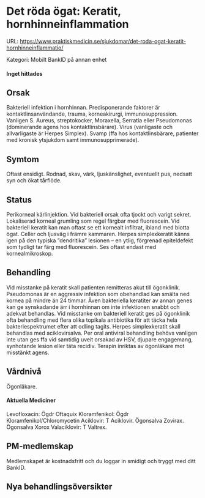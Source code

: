 # Det röda ögat: Keratit, hornhinneinflammation

URL: https://www.praktiskmedicin.se/sjukdomar/det-roda-ogat-keratit-hornhinneinflammatio/



Kategori: Mobilt BankID på annan enhet

#### Inget hittades

## Orsak

Bakteriell infektion i hornhinnan. Predisponerande faktorer är kontaktlinsanvändande, trauma, korneakirurgi, immunosuppression. Vanligen S. Aureus, streptokocker, Moraxella, Serratia eller Pseudomonas (dominerande agens hos kontaktlinsbärare).
Virus (vanligaste och allvarligaste är Herpes Simplex).
Svamp (ffa hos kontaktlinsbärare, patienter med kronisk ytsjukdom samt immunosupprimerade).

## Symtom

Oftast ensidigt. Rodnad, skav, värk, ljuskänslighet, eventuellt pus, nedsatt syn och ökat tårflöde.

## Status

Perikorneal kärlinjektion. Vid bakteriell orsak ofta tjockt och varigt sekret. Lokaliserad korneal grumling som regel färgbar med fluorescein. Vid bakteriell keratit kan man oftast se ett kornealt infiltrat, ibland med blotta ögat. Celler och ljusväg i främre kammaren. Herpes simplexkeratit känns igen på den typiska ”dendritika” lesionen – en ytlig, förgrenad epiteldefekt som tydligt tar färg med fluorescein. Ses oftast endast med kornealmikroskop.

## Behandling

Vid misstanke på keratit skall patienten remitteras akut till ögonklinik. Pseudomonas är en aggressiv infektion som obehandlad kan smälta ned kornea på mindre än 24 timmar. Även bakteriella keratiter av annan genes kan ge synskadande ärr i hornhinnan om inte infektionen snabbt och adekvat behandlas. Vid misstanke om bakteriell keratit ges på ögonklinik ofta behandling med flera olika topikala antibiotika för att täcka hela bakteriespektrumet efter att odling tagits. Herpes simplexkeratit skall behandlas med aciklovirsalva. Per oral antiviral behandling behövs vanligen inte utan ges ffa vid samtidig uveit orsakad av HSV, djupare engagemang, synhotande lesion eller täta recidiv. Terapin inriktas av ögonläkare mot misstänkt agens.

## Vårdnivå

Ögonläkare.

#### Aktuella Mediciner

Levofloxacin: Ögdr Oftaquix
Kloramfenikol: Ögdr Kloramfenikol/Chloromycetin
Aciklovir: T Aciklovir. Ögonsalva Zovirax. Ögonsalva Xorox
Valaciklovir: T Valtrex.

## PM-medlemskap

Medlemskapet är kostnadsfritt och du loggar in smidigt och tryggt med ditt BankID.

## Nya behandlingsöversikter

